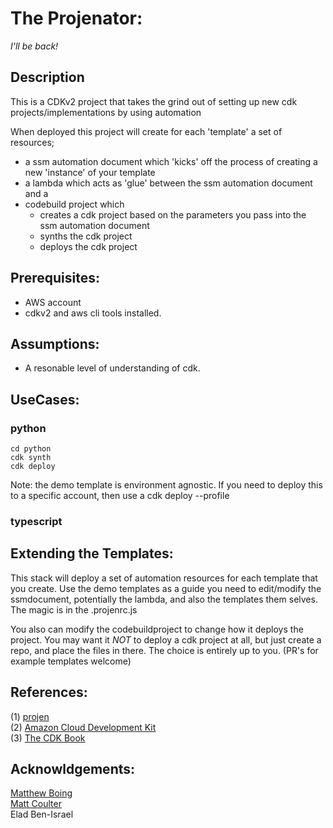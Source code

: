 
# The Projenator:  
*I'll be back!*

## Description
This is a CDKv2 project that takes the grind out of setting up new cdk projects/implementations by using automation

When deployed this project will create for each 'template' a set of resources;

- a ssm automation document which 'kicks' off the process of creating a new 'instance' of your template
- a lambda which acts as 'glue' between the ssm automation document and a
- codebuild project which 
	- creates a cdk project based on the parameters you pass into the ssm automation document
	- synths the cdk project
	- deploys the cdk project

## Prerequisites:
- AWS account
- cdkv2 and aws cli tools installed. 

## Assumptions:
- A resonable level of understanding of cdk.

## UseCases:

### python
```
cd python
cdk synth
cdk deploy 
```

Note: the demo template is environment agnostic. If you need to deploy this to a specific account, then use a cdk deploy --profile <yourprofile>

### typescript
<TODO>


## Extending the Templates:
This stack will deploy a set of automation resources for each template that you create.   Use the demo templates as a guide
you need to edit/modify the ssmdocument, potentially the lambda, and also the templates them selves.   The magic is in the .projenrc.js

You also can modify the codebuildproject to change how it deploys the project.  You may want it *NOT* to deploy a cdk project at all, but just create a repo, and place the files in there.
The choice is entirely up to you.   (PR's for example templates welcome)



## References: 

(1) [projen](https://github.com/projen/projen)\
(2) [Amazon Cloud Development Kit](https://aws.amazon.com/cdk/)\
(3) [The CDK Book](https://thecdkbook.com/)

## Acknowldgements:
[Matthew Boing](https://twitter.com/mattbonig)\
[Matt Coulter](https://twitter.com/nideveloper)\
Elad Ben-Israel

